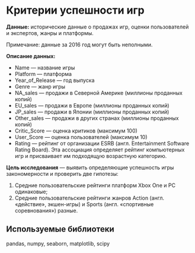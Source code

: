 # **Критерии успешности игр**
**Данные:** исторические данные о продажах игр, оценки пользователей и экспертов, жанры и платформы.

Примечание: данные за 2016 год могут быть неполными.

**Описание данных:**
- Name — название игры
- Platform — платформа
- Year_of_Release — год выпуска
- Genre — жанр игры
- NA_sales — продажи в Северной Америке (миллионы проданных копий)
- EU_sales — продажи в Европе (миллионы проданных копий)
- JP_sales — продажи в Японии (миллионы проданных копий)
- Other_sales — продажи в других странах (миллионы проданных копий)
- Critic_Score — оценка критиков (максимум 100)
- User_Score — оценка пользователей (максимум 10)
- Rating — рейтинг от организации ESRB (англ. Entertainment Software Rating Board). Эта ассоциация определяет рейтинг компьютерных игр и присваивает им подходящую возрастную категорию.

**Цель исследования** — выявить определяющие успешность игры закономерности и проверить две гипотезы:

1. Средние пользовательские рейтинги платформ Xbox One и PC одинаковые;
2. Средние пользовательские рейтинги жанров Action (англ. «действие», экшен-игры) и Sports (англ. «спортивные соревнования») разные.

## **Используемые библиотеки**
pandas, numpy, seaborn, matplotlib, scipy